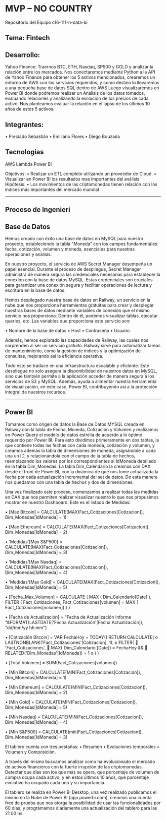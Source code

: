 # MVP – NO COUNTRY
Repositorio del Equipo c16-111-n-data-bi


## Tema: Fintech
## Desarrollo: 
Yahoo Finance: Traernos BTC, ETH, Nasdaq, SP500 y GOLD y analizar la relación entre los mercados.
Nos conectaremos mediante Python a la API de Yahoo Finance para obtener los 5 activos mencionados, crearemos un entorno de AWS con los servicios requeridos, y como destino lo llevaremos a una pequeña base de datos SQL dentro de AWS 
Luego visualizaremos en Power BI donde podremos realizar un Análisis de los datos tomados, evaluando relaciones y analizando la evolución de los precios de cada activo.
Nos planteamos evaluar la relación en el lapso de los últimos 10 años de estos 5 activos.

## Integrantes:
• Preciado Sebastián
• Emiliano Flores
• Diego Bouzada

## Tecnologías
AWS Lambda
Power BI

Objetivos: 
•	Realizar un ETL completo utilizando un proveedor de Cloud. 
•	Visualizar en Power BI los resultados mas importantes del análisis
Hipótesis:
•	Los movimientos de las criptomonedas tienen relación con los índices más importantes del mercado mundial

------------------------------------------------------

## Proceso de Ingenieri
## Base de Datos

Hemos creado con éxito una base de datos en MySQL para nuestro proyecto, estableciendo la tabla "Moneda" con los campos fundamentales: fecha, cotización, volumen y moneda, esenciales para nuestras operaciones y análisis.

En nuestro proyecto, el servicio de AWS Secret Manager desempeña un papel esencial. Durante el proceso de despliegue, Secret Manager administra de manera segura las credenciales necesarias para establecer la conexión con la base de datos MySQL. Estas credenciales son cruciales para garantizar una conexión segura y facilitar operaciones de lectura y escritura en la base de datos.

Hemos desplegado nuestra base de datos en Railway, un servicio en la nube que nos proporciona herramientas gratuitas para crear y desplegar nuestras bases de datos mediante variables de conexión que el mismo servicio nos proporciona. Dentro de él, podemos visualizar tablas, ejecutar queries, etc. Las variables que proporciona este servicio son:

• Nombre de la base de datos
• Host
• Contraseña
• Usuario

Además, hemos explorado las capacidades de Railway, las cuales nos sorprenden al ser un servicio gratuito. Railway sirve para automatizar tareas de mantenimiento, como la gestión de índices y la optimización de consultas, mejorando así la eficiencia operativa.

Todo esto se traduce en una infraestructura escalable y eficiente. Este despliegue no solo asegura la disponibilidad de nuestros datos en MySQL, sino que también permite a la aplicación acceder de manera segura a los servicios de S3 y MySQL. Además, ayuda a alimentar nuestra herramienta de visualización, en este caso, Power BI, contribuyendo así a la protección integral de nuestros recursos.
_________________________________

## Power BI

Tomamos como origen de datos la Base de Datos MYSQL creada en Railway con la tabla de Fecha, Moneda, Cotización y Volumen y realizamos en Power Query el modelo de datos estrella de acuerdo a lo óptimo requerido por Power BI.
Para esto dividimos primeramente en dos tablas, la que contiene todas las fechas con cada moneda, cotización y volumen, y creamos además la tabla de dimensiones de moneda, asignándole a cada una un ID, y relacionándola con el campo de la tabla de hechos, reemplazando los valores por los correspondientes al IdMoneda detallado en la tabla Dim_Monedas.
La tabla Dim_Calendario la creamos con DAX desde el front de Power BI, con la dinámica de que nos tome actualizada la fecha por cada actualización incremental del set de datos.
De esta manera nos quedamos con una tabla de hechos y dos de dimensiones.

Una vez finalizado este proceso, comenzamos a realizar todas las medidas en DAX que nos permiten realizar visualizar nuestro lo que nos propusimos mostrar en nuestro Dashboard.
Este es el listado de Medidas:

•	[Max Bitcoin] = CALCULATE(MAX(Fact_Cotizaciones[Cotizacion]), Dim_Monedas[IdMoneda] = 1)

•	[Max Ethereum] = CALCULATE(MAX(Fact_Cotizaciones[Cotizacion]), Dim_Monedas[IdMoneda] = 2)

•	'Medidas'[Max S&P500] = CALCULATE(MAX(Fact_Cotizaciones[Cotizacion]), Dim_Monedas[IdMoneda] = 3)

•	'Medidas'[Max Nasdaq] = CALCULATE(MAX(Fact_Cotizaciones[Cotizacion]), Dim_Monedas[IdMoneda] = 4)

•	'Medidas'[Max Gold] = CALCULATE(MAX(Fact_Cotizaciones[Cotizacion]), Dim_Monedas[IdMoneda] = 5)

•	[Fecha_Max_Volumen] = CALCULATE (
MAX ( Dim_Calendario[Date] ),
FILTER ( Fact_Cotizaciones, Fact_Cotizaciones[volumen] = MAX ( Fact_Cotizaciones[volumen]) )
)

•	[Fecha de Actualización] = "Fecha de Actualización Informe "&FORMAT(LASTDATE('Fecha Actualización'[Fecha Actualización]), "dd/mm/yy hh:mm")

•	[Cotización Bitcoin] = VAR FechaHoy = TODAY()
RETURN
CALCULATE(
o	LASTNONBLANK('Fact_Cotizaciones'[Cotizacion], 1),
o	FILTER(
	'Fact_Cotizaciones',
	MAX('Dim_Calendario'[Date]) = FechaHoy &&
	RELATED('Dim_Monedas'[IdMoneda]) = 1
o	)
)

•	[Total Volumen] = SUM(Fact_Cotizaciones[volumen])

•	[Min Bitcoin] = CALCULATE(MIN(Fact_Cotizaciones[Cotizacion]), Dim_Monedas[IdMoneda] = 1)

•	[Min Ethereum] = CALCULATE(MIN(Fact_Cotizaciones[Cotizacion]), Dim_Monedas[IdMoneda] = 2)

•	[Min Gold] = CALCULATE(MIN(Fact_Cotizaciones[Cotizacion]), Dim_Monedas[IdMoneda] = 5)

•	[Min Nasdaq] = CALCULATE(MIN(Fact_Cotizaciones[Cotizacion]), Dim_Monedas[IdMoneda] = 4)

•	[Min S&P500] = CALCULATE(min(Fact_Cotizaciones[Cotizacion]), Dim_Monedas[IdMoneda] = 3)

El tablero cuenta con tres pestañas:
•	Resumen
•	Evoluciones temporales
•	Volumen y Composición.

A través del mismo buscamos analizar como ha evolucionado el mercado de activos financieros con la fuerte irrupción de las criptomonedas. Detectar que días son los que mas se opera, que porcentaje de volumen de compra ocupa cada activo, y en estos últimos 10 años, que porcentaje evolutivo ha ocupado cada uno y su importancia.

El tablero se realiza en Power BI Desktop, una vez realizado publicamos el mismo en la Nube de Power BI (app.powerbi.com), creamos una cuenta free de prueba que nos otorga la posibilidad de usar las funcionalidades por 60 días, y programamos diariamente una actualización del tablero para las 21:00 hs.


